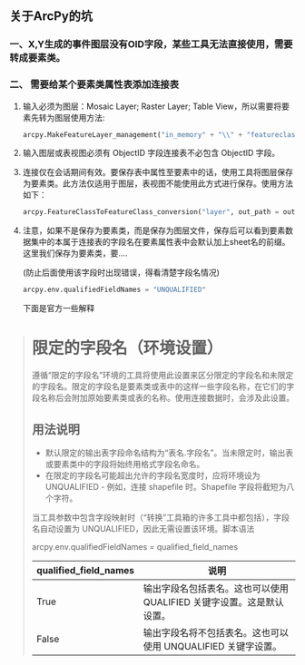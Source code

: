 ## 关于ArcPy的坑

### 一、X,Y生成的事件图层没有OID字段，某些工具无法直接使用，需要转成要素类。

### 二、 需要给某个要素类属性表添加连接表

1. 输入必须为图层：Mosaic Layer; Raster Layer; Table View，所以需要将要素先转为图层使用方法:

   ```python
   arcpy.MakeFeatureLayer_management("in_memory" + "\\" + "featureclass" , "layer")
   ```

2. 输入图层或表视图必须有 ObjectID 字段连接表不必包含 ObjectID 字段。

3. 连接仅在会话期间有效。要保存表中属性至要素中的话，使用工具将图层保存为要素类。此方法仅适用于图层，表视图不能使用此方式进行保存。使用方法如下：

   ```python
   arcpy.FeatureClassToFeatureClass_conversion("layer", out_path = outputFile, out_name = FeatureName)
   ```

4. 注意，如果不是保存为要素类，而是保存为图层文件，保存后可以看到要素数据集中的本属于连接表的字段名在要素属性表中会默认加上sheet名的前缀。
   这里我们保存为要素类，要....

   (防止后面使用该字段时出现错误，得看清楚字段名情况)

   ```python
   arcpy.env.qualifiedFieldNames = "UNQUALIFIED"
   ```

   下面是官方一些解释

> # 限定的字段名（环境设置）
>
> 遵循“限定的字段名”环境的工具将使用此设置来区分限定的字段名和未限定的字段名。限定的字段名是要素类或表中的这样一些字段名称，在它们的字段名称后会附加原始要素类或表的名称。使用连接数据时，会涉及此设置。
>
> ## 用法说明
>
> - 默认限定的输出表字段命名结构为“表名.字段名”。当未限定时，输出表或要素类中的字段将始终用格式字段名命名。
> - 在限定的字段名可能超出允许的字段名宽度时，应将环境设为 UNQUALIFIED - 例如，连接 shapefile 时。Shapefile 字段将截短为八个字符。
>
> 当工具参数中包含字段映射时（“转换”工具箱的许多工具中都包括），字段名自动设置为 UNQUALIFIED，因此无需设置该环境。脚本语法
>
> arcpy.env.qualifiedFieldNames = qualified_field_names
>
> | qualified_field_names | 说明                                                         |
> | --------------------- | ------------------------------------------------------------ |
> | True                  | 输出字段名包括表名。这也可以使用 QUALIFIED 关键字设置。这是默认设置。 |
> | False                 | 输出字段名将不包括表名。这也可以使用 UNQUALIFIED 关键字设置。 |